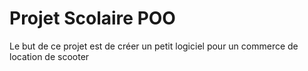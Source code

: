 # Projet Scolaire POO 
Le but de ce projet est de créer un petit logiciel pour un commerce de location de scooter
